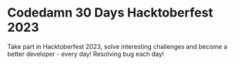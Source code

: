 # Codedamn 30 Days Hacktoberfest 2023 
Take part in Hacktoberfest 2023, solve interesting challenges and become a better developer - every day!
Resolving bug each day!
